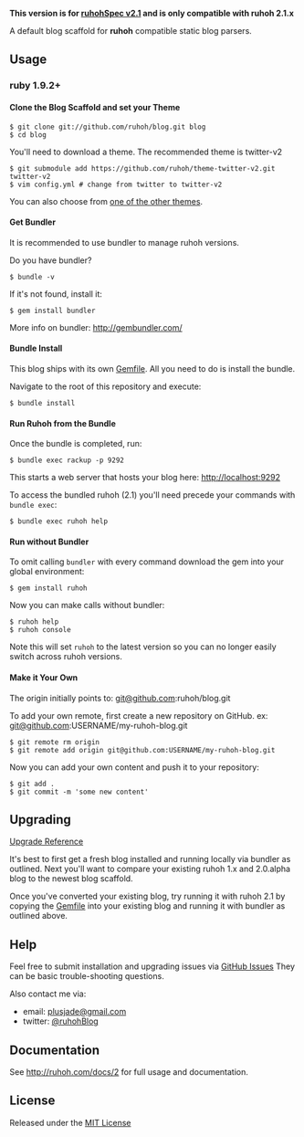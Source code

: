**This version is for [ruhohSpec v2.1](http://ruhoh.com/docs/2) and is only compatible with ruhoh 2.1.x**

A default blog scaffold for **ruhoh** compatible static blog parsers.

## Usage

### ruby 1.9.2+

#### Clone the Blog Scaffold and set your Theme

    $ git clone git://github.com/ruhoh/blog.git blog
    $ cd blog

You'll need to download a theme. The recommended theme is twitter-v2

    $ git submodule add https://github.com/ruhoh/theme-twitter-v2.git twitter-v2
    $ vim config.yml # change from twitter to twitter-v2

You can also choose from [one of the other themes](https://github.com/ruhoh?q=theme).

#### Get Bundler

It is recommended to use bundler to manage ruhoh versions.

Do you have bundler?

    $ bundle -v
    
If it's not found, install it:

    $ gem install bundler
    
More info on bundler: http://gembundler.com/

#### Bundle Install

This blog ships with its own [Gemfile][]. All you need to do is install the bundle.

Navigate to the root of this repository and execute:

    $ bundle install

#### Run Ruhoh from the Bundle

Once the bundle is completed, run:

    $ bundle exec rackup -p 9292

This starts a web server that hosts your blog here: [http://localhost:9292](http://localhost:9292)

To access the bundled ruhoh (2.1) you'll need precede your commands with `bundle exec`:

    $ bundle exec ruhoh help

#### Run without Bundler

To omit calling `bundler` with every command download the gem into your global environment:

    $ gem install ruhoh

Now you can make calls without bundler:

    $ ruhoh help
    $ ruhoh console

Note this will set `ruhoh` to the latest version so you can no longer easily switch across ruhoh versions.

#### Make it Your Own

The origin initially points to: git@github.com:ruhoh/blog.git

To add your own remote, first create a new repository on GitHub. ex: git@github.com:USERNAME/my-ruhoh-blog.git

    $ git remote rm origin
    $ git remote add origin git@github.com:USERNAME/my-ruhoh-blog.git

Now you can add your own content and push it to your repository:

    $ git add .
    $ git commit -m 'some new content'

## Upgrading

[Upgrade Reference](http://ruhoh.com/docs/2/upgrading)

It's best to first get a fresh blog installed and running locally via bundler as outlined.
Next you'll want to compare your existing ruhoh 1.x and 2.0.alpha blog to the newest blog scaffold.

Once you've converted your existing blog, try running it with ruhoh 2.1 by copying the [Gemfile][] into your existing blog and running it with bundler as outlined above.

## Help

Feel free to submit installation and upgrading issues via [GitHub Issues](https://github.com/ruhoh/blog/issues)
They can be basic trouble-shooting questions.

Also contact me via:

- email: plusjade@gmail.com
- twitter: [@ruhohBlog](http://twitter.com/ruhohBlog)

## Documentation

See <http://ruhoh.com/docs/2> for full usage and documentation.

## License

Released under the [MIT License](http://www.opensource.org/licenses/MIT)

[Gemfile]: https://github.com/ruhoh/blog/blob/master/Gemfile
